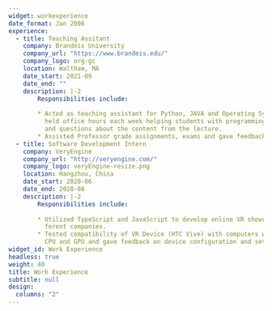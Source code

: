 ```yaml
---
widget: workexperience
date_format: Jan 2006
experience:
  - title: Teaching Assitant
    company: Brandeis University
    company_url: "https://www.brandeis.edu/"
    company_logo: org-gc
    location: Waltham, MA
    date_start: 2021-09
    date_end: ""
    description: |-2
        Responsibilities include:
        
        * Acted as teaching assistant for Python, JAVA and Operating System class,
          held office hours each week helping students with programming assignments
          and questions about the content from the lecture.
        * Assisted Professor grade assignments, exams and gave feedback to students.
  - title: Software Development Intern
    company: VeryEngine
    company_url: "http://veryengine.com/"
    company_logo: veryEngine-resize.png
    location: Hangzhou, China
    date_start: 2020-06
    date_end: 2020-08
    description: |-2
        Responsibilities include:
        
        * Utilized TypeScript and JavaScript to develop online VR showroom for dif-
          ferent companies.
        * Tested compatibility of VR Device (HTC Vive) with computers with different
          CPU and GPU and gave feedback on device configuration and setup.
widget_id: Work Experience
headless: true
weight: 40
title: Work Experience
subtitle: null
design:
  columns: "2"
---
```

